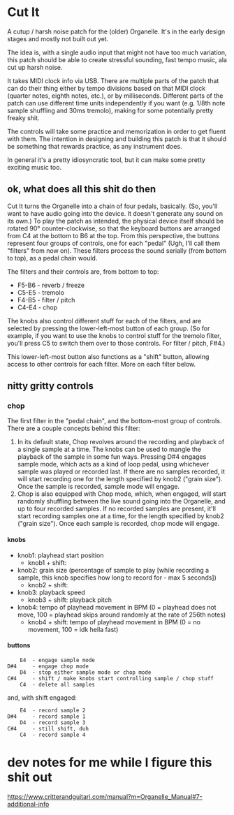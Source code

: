 # Cut It

A cutup / harsh noise patch for the (older) Organelle. It's in the early design stages and mostly not built out yet.

The idea is, with a single audio input that might not have too much variation, this patch should be able to create stressful sounding, fast tempo music, ala cut up harsh noise.

It takes MIDI clock info via USB. There are multiple parts of the patch that can do their thing either by tempo divisions based on that MIDI clock (quarter notes, eighth notes, etc.), or by milliseconds. Different parts of the patch can use different time units independently if you want (e.g. 1/8th note sample shuffling and 30ms tremolo), making for some potentially pretty freaky shit.

The controls will take some practice and memorization in order to get fluent with them. The intention in designing and building this patch is that it should be something that rewards practice, as any instrument does.

In general it's a pretty idiosyncratic tool, but it can make some pretty exciting music too.


## ok, what does all this shit do then

Cut It turns the Organelle into a chain of four pedals, basically. (So, you'll want to have audio going into the device. It doesn't generate any sound on its own.) To play the patch as intended, the physical device itself should be rotated 90° counter-clockwise, so that the keyboard buttons are arranged from C4 at the bottom to B6 at the top. From this perspective, the buttons represent four groups of controls, one for each "pedal" (Ugh, I'll call them "filters" from now on). These filters process the sound serially (from bottom to top), as a pedal chain would.

The filters and their controls are, from bottom to top:

- F5-B6 - reverb / freeze
- C5-E5 - tremolo
- F4-B5 - filter / pitch
- C4-E4 - chop

The knobs also control different stuff for each of the filters, and are selected by pressing the lower-left-most button of each group. (So for example, if you want to use the knobs to control stuff for the tremolo filter, you'll press C5 to switch them over to those controls. For filter / pitch, F#4.)

This lower-left-most button also functions as a "shift" button, allowing access to other controls for each filter. More on each filter below.


## nitty gritty controls

### chop
The first filter in the "pedal chain", and the bottom-most group of controls. There are a couple concepts behind this filter:

1. In its default state, Chop revolves around the recording and playback of a single sample at a time. The knobs can be used to mangle the playback of the sample in some fun ways. Pressing D#4 engages sample mode, which acts as a kind of loop pedal, using whichever sample was played or recorded last. If there are no samples recorded, it will start recording one for the length specified by knob2 ("grain size"). Once the sample is recorded, sample mode will engage.
2. Chop is also equipped with Chop mode, which, when engaged, will start randomly shuffling between the live sound going into the Organelle, and up to four recorded samples. If no recorded samples are present, it'll start recording samples one at a time, for the length specified by knob2 ("grain size"). Once each sample is recorded, chop mode will engage.

#### knobs

- knob1: playhead start position
    - knob1 + shift:
- knob2: grain size (percentage of sample to play [while recording a sample, this knob specifies how long to record for - max 5 seconds])
    - knob2 + shift:
- knob3: playback speed
    - knob3 + shift: playback pitch
- knob4: tempo of playhead movement in BPM (0 = playhead does not move, 100 = playhead skips around randomly at the rate of 256th notes)
    - knob4 + shift: tempo of playhead movement in BPM (0 = no movement, 100 = idk hella fast)

#### buttons
        E4  - engage sample mode
    D#4     - engage chop mode
        D4  - stop either sample mode or chop mode
    C#4     - shift / make knobs start controlling sample / chop stuff
        C4  - delete all samples

and, with shift engaged:

        E4  - record sample 2
    D#4     - record sample 1
        D4  - record sample 3
    C#4     - still shift, duh
        C4  - record sample 4





# dev notes for me while I figure this shit out

https://www.critterandguitari.com/manual?m=Organelle_Manual#7-additional-info
